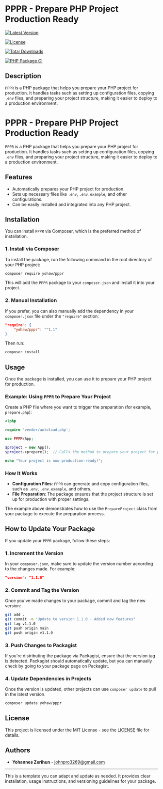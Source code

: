 # PPPR - Prepare PHP Project Production Ready

[![Latest Version](https://img.shields.io/packagist/v/yohaw/pppr.svg)](https://packagist.org/packages/yohaw/pppr)


[![License](https://img.shields.io/github/license/yohatechtop/pppr.svg?cache_bust=1)](LICENSE)

[![Total Downloads](https://img.shields.io/packagist/dt/yohaw/pppr.svg)](https://packagist.org/packages/yohaw/pppr)


[![PHP Package CI](https://github.com/yohatechtop/pppr/actions/workflows/main.yml/badge.svg?branch=main)](https://github.com/yohatechtop/pppr/actions/workflows/main.yml)

## Description

`PPPR` is a PHP package that helps you prepare your PHP project for production. It handles tasks such as setting up configuration files, copying `.env` files, and preparing your project structure, making it easier to deploy to a production environment.



# PPPR - Prepare PHP Project Production Ready

`PPPR` is a PHP package that helps you prepare your PHP project for production. It handles tasks such as setting up configuration files, copying `.env` files, and preparing your project structure, making it easier to deploy to a production environment.

## Features

- Automatically prepares your PHP project for production.
- Sets up necessary files like `.env`, `.env.example`, and other configurations.
- Can be easily installed and integrated into any PHP project.

## Installation

You can install `PPPR` via Composer, which is the preferred method of installation.

### 1. Install via Composer

To install the package, run the following command in the root directory of your PHP project:

```bash
composer require yohaw/pppr
```

This will add the `PPPR` package to your `composer.json` and install it into your project.

### 2. Manual Installation

If you prefer, you can also manually add the dependency in your `composer.json` file under the `"require"` section:

```json
"require": {
    "yohaw/pppr": "^1.1"
}
```

Then run:

```bash
composer install
```

## Usage

Once the package is installed, you can use it to prepare your PHP project for production.

### Example: Using `PPPR` to Prepare Your Project

Create a PHP file where you want to trigger the preparation (for example, `prepare.php`):

```php
<?php

require 'vendor/autoload.php';

use PPPR\App;

$project = new App();
$project->prepare();  // Calls the method to prepare your project for production

echo "Your project is now production-ready!";
```

### How It Works

- **Configuration Files**: `PPPR` can generate and copy configuration files, such as `.env`, `.env.example`, and others.
- **File Preparation**: The package ensures that the project structure is set up for production with proper settings.

The example above demonstrates how to use the `PrepareProject` class from your package to execute the preparation process.

## How to Update Your Package

If you update your `PPPR` package, follow these steps:

### 1. Increment the Version

In your `composer.json`, make sure to update the version number according to the changes made. For example:

```json
"version": "1.1.0"
```

### 2. Commit and Tag the Version

Once you've made changes to your package, commit and tag the new version:

```bash
git add .
git commit -m "Update to version 1.1.0 - Added new features"
git tag v1.1.0
git push origin main
git push origin v1.1.0
```

### 3. Push Changes to Packagist

If you're distributing the package via Packagist, ensure that the version tag is detected. Packagist should automatically update, but you can manually check by going to your package page on Packagist.

### 4. Update Dependencies in Projects

Once the version is updated, other projects can use `composer update` to pull in the latest version.

```bash
composer update yohaw/pppr
```

## License

This project is licensed under the MIT License - see the [LICENSE](LICENSE) file for details.

## Authors

- **Yohannes Zerihun** - [johnpro3269@gmail.com](mailto:johnpro3269@gmail.com)

---

This is a template you can adapt and update as needed. It provides clear installation, usage instructions, and versioning guidelines for your package.
